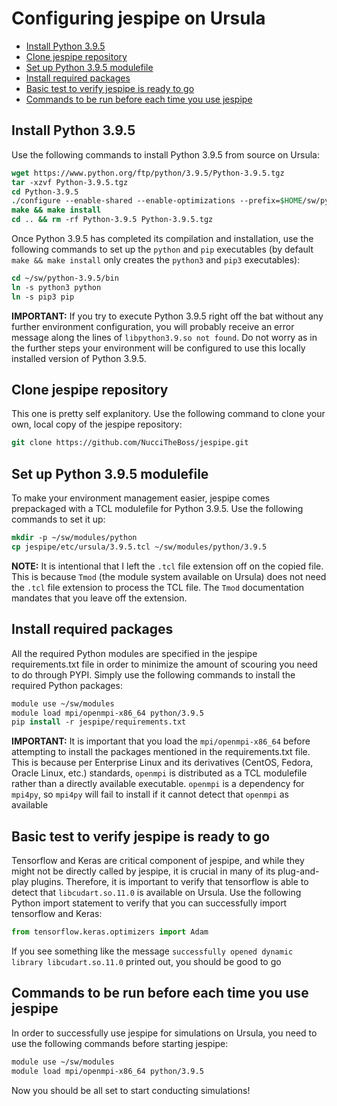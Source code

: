 # Configuring jespipe on Ursula

* [Install Python 3.9.5](#install-python-395)
* [Clone jespipe repository](#clone-jespipe-repository)
* [Set up Python 3.9.5 modulefile](#set-up-python-395-modulefile)
* [Install required packages](#install-required-packages)
* [Basic test to verify jespipe is ready to go](#basic-test-to-verify-jespipe-is-ready-to-go)
* [Commands to be run before each time you use jespipe](#commands-to-be-run-before-each-time-you-use-jespipe)

## Install Python 3.9.5

Use the following commands to install Python 3.9.5 from source on Ursula:

```tcsh
wget https://www.python.org/ftp/python/3.9.5/Python-3.9.5.tgz
tar -xzvf Python-3.9.5.tgz
cd Python-3.9.5
./configure --enable-shared --enable-optimizations --prefix=$HOME/sw/python-3.9.5
make && make install
cd .. && rm -rf Python-3.9.5 Python-3.9.5.tgz
```

Once Python 3.9.5 has completed its compilation and installation, use the following commands to set up the `python` and `pip` executables (by default `make && make install` only creates the `python3` and `pip3` executables):

```tcsh
cd ~/sw/python-3.9.5/bin
ln -s python3 python
ln -s pip3 pip
```

**IMPORTANT:** If you try to execute Python 3.9.5 right off the bat without any further environment configuration, you will probably receive an error message along the lines of `libpython3.9.so not found`. Do not worry as in the further steps your environment will be configured to use this locally installed version of Python 3.9.5.

## Clone jespipe repository

This one is pretty self explanitory. Use the following command to clone your own, local copy of the jespipe repository:

```tcsh
git clone https://github.com/NucciTheBoss/jespipe.git
```

## Set up Python 3.9.5 modulefile

To make your environment management easier, jespipe comes prepackaged with a TCL modulefile for Python 3.9.5. Use the following commands to set it up:

```tcsh
mkdir -p ~/sw/modules/python
cp jespipe/etc/ursula/3.9.5.tcl ~/sw/modules/python/3.9.5
```

**NOTE:** It is intentional that I left the `.tcl` file extension off on the copied file. This is because `Tmod` (the module system available on Ursula) does not need the `.tcl` file extension to process the TCL file. The `Tmod` documentation mandates that you leave off the extension.

## Install required packages

All the required Python modules are specified in the jespipe requirements.txt file in order to minimize the amount of scouring you need to do through PYPI. Simply use the following commands to install the required Python packages:

```tcsh
module use ~/sw/modules
module load mpi/openmpi-x86_64 python/3.9.5
pip install -r jespipe/requirements.txt
```

**IMPORTANT:** It is important that you load the `mpi/openmpi-x86_64` before attempting to install the packages mentioned in the requirements.txt file. This is because per Enterprise Linux and its derivatives (CentOS, Fedora, Oracle Linux, etc.) standards, `openmpi` is distributed as a TCL modulefile rather than a directly available executable. `openmpi` is a dependency for `mpi4py`, so `mpi4py` will fail to install if it cannot detect that `openmpi` as available

## Basic test to verify jespipe is ready to go

Tensorflow and Keras are critical component of jespipe, and while they might not be directly called by jespipe, it is crucial in many of its plug-and-play plugins. Therefore, it is important to verify that tensorflow is able to detect that `libcudart.so.11.0` is available on Ursula. Use the following Python import statement to verify that you can successfully import tensorflow and Keras:

```python
from tensorflow.keras.optimizers import Adam
```

If you see something like the message `successfully opened dynamic library libcudart.so.11.0` printed out, you should be good to go

## Commands to be run before each time you use jespipe

In order to successfully use jespipe for simulations on Ursula, you need to use the following commands before starting jespipe:

```tcsh
module use ~/sw/modules
module load mpi/openmpi-x86_64 python/3.9.5
```

Now you should be all set to start conducting simulations!
